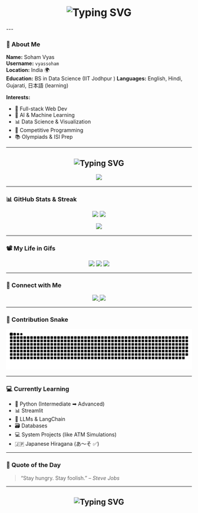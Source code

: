 <!-- Profile README for Soham Vyas (@vyassoham) -->

<!-- 🌠 Custom Banner with Name -->
<p align="center">
  <g src="https://reaimdme-landing-page.vercel.app/api/hero?text=Soham%20Vyas%20%F0%9F%92%BB%20%7C%20Data%20Science%20%26%20Tech%20Wizard&bg=linear-gradient(to%20right,%20%23006eff,%20%23bff6f7)" />
</p>

<h1 align="center">
  <img src="https://readme-typing-svg.herokuapp.com?font=Fira+Code&weight=700&size=30&duration=3000&pause=800&color=58A6FF&center=true&vCenter=true&width=600&lines=Hi+there%2C+I'm+Soham+Vyas+%F0%9F%91%8B;A+Tech+Explorer+%F0%9F%9A%80;Data+Science+%7C+AI+%7C+Web+Dev+Lover;Let's+Build+the+Future+Together!+%F0%9F%92%AA" alt="Typing SVG" />
</h1>
---

### 👤 About Me

**Name:** Soham Vyas  
**Username:** `vyassoham`  
**Location:** India 🌍  
**Education:** BS in Data Science (IIT Jodhpur )
**Languages:** English, Hindi, Gujarati, 日本語 (learning)  

**Interests:**
- 🚀 Full-stack Web Dev  
- 🧠 AI & Machine Learning  
- 📊 Data Science & Visualization  
- 🎯 Competitive Programming  
- 📚 Olympiads & ISI Prep

---

<h2 align="center">
  <img src="https://readme-typing-svg.herokuapp.com?font=Fira+Code&size=24&pause=800&color=00FF00&center=true&vCenter=true&width=435&lines=%F0%9F%A7%A0+My+Skills+%26+Tools" alt="Typing SVG" />
</h2>

<p align="center">
  <img src="https://skillicons.dev/icons?i=python,c,cpp,html,css,js,react,nodejs,mysql,github,git,linux,figma,vscode,streamlit" />
</p>

---
### 📊 GitHub Stats & Streak

<p align="center">
  <img width="48%" src="https://github-readme-stats.vercel.app/api?username=vyassoham&show_icons=true&theme=radical" />
  <img width="48%" src="https://github-readme-streak-stats.herokuapp.com/?user=vyassoham&theme=radical" />
</p>

<p align="center">
  <img src="https://github-readme-stats.vercel.app/api/top-langs/?username=vyassoham&layout=compact&theme=radical" />
</p>

---

### 📽️ My Life in Gifs

<p align="center">
  <img src="https://media.giphy.com/media/f3iwJFOVOwuy7K6FFw/giphy.gif" width="150">
  <img src="https://media.giphy.com/media/LMt9638dO8dftAjtco/giphy.gif" width="150">
  <img src="https://media.giphy.com/media/RbDKaczqWovIugyJmW/giphy.gif" width="150">
</p>

---

### 🔗 Connect with Me

<p align="center">
  <a href="https://instagram.com/legitsoham" target="_blank">
    <img src="https://img.shields.io/badge/Instagram-legitsoham-833AB4?style=for-the-badge&logo=instagram&logoColor=white" />
  </a>
  <a href="https://github.com/vyassoham" target="_blank">
    <img src="https://img.shields.io/badge/GitHub-vyassoham-black?style=for-the-badge&logo=github" />
  </a>
</p>

---
### 🐍 Contribution Snake

<p align="center">
  <img src="https://raw.githubusercontent.com/Platane/snk/output/github-contribution-grid-snake-dark.svg" alt="snake gif" />
</p>

---

### 💻 Currently Learning

- 🐍 Python (Intermediate ➡ Advanced)  
- 📊 Streamlit  
- 🤖 LLMs & LangChain  
- 🗃️ Databases  
- 💻 System Projects (like ATM Simulations)  
- 🇯🇵 Japanese Hiragana (あ〜そ ✅)

---

### 💬 Quote of the Day

> “Stay hungry. Stay foolish.” – *Steve Jobs*

---

<h2 align="center">
  <img src="https://readme-typing-svg.demolab.com?font=Fira+Code&size=24&pause=1000&color=F77272&center=true&vCenter=true&repeat=true&width=435&lines=Code...;Create...;Collaborate...;Change+the+World!" alt="Typing SVG" />
</h2>
